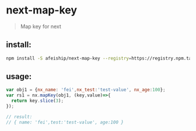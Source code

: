 # next-map-key
> Map key for next

## install:
```bash
npm install -S afeiship/next-map-key --registry=https://registry.npm.taobao.org
```

## usage:
```js
var obj1 = {nx_name: 'fei',nx_test:'test-value', nx_age:100};
var rs1 = nx.mapKey(obj1, (key,value)=>{
  return key.slice(3);
});

// result:
// { name: 'fei',test:'test-value', age:100 }
```
